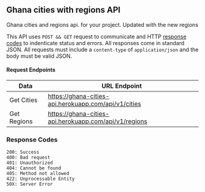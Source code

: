 ## Ghana cities with regions API
Ghana cities and regions api. for your project. Updated with the new regions

This API uses `POST && GET` request to communicate and HTTP [response codes](https://en.wikipedia.org/wiki/List_of_HTTP_status_codes) to indenticate status and errors. All responses come in standard JSON. All requests must include a `content-type` of `application/json` and the body must be valid JSON.


#### Request Endpoints

| Data        | URL Endpoint                                          |
|-------------|-------------------------------------------------------|
| Get Cities  | https://ghana-cities-api.herokuapp.com/api/v1/cities  |
| Get Regions | https://ghana-cities-api.herokuapp.com/api/v1/regions |



### Response Codes
```
200: Success
400: Bad request
401: Unauthorized
404: Cannot be found
405: Method not allowed
422: Unprocessable Entity 
50X: Server Error
```
